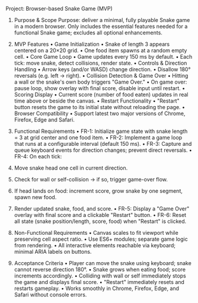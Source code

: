 Project: Browser-based Snake Game (MVP)

1. Purpose & Scope
   Purpose: deliver a minimal, fully playable Snake game in a modern browser.
   Only includes the essential features needed for a functional Snake game; excludes all optional enhancements.

2. MVP Features
   • Game Initialization
   • Snake of length 3 appears centered on a 20×20 grid.
   • One food item spawns at a random empty cell.
   • Core Game Loop
   • Game updates every 150 ms by default.
   • Each tick: move snake, detect collisions, render state.
   • Controls & Direction Handling
   • Arrow keys (and/or WASD) change direction.
   • Disallow 180° reversals (e.g. left → right).
   • Collision Detection & Game Over
   • Hitting a wall or the snake's own body triggers "Game Over."
   • On game over: pause loop, show overlay with final score, disable input until restart.
   • Scoring Display
   • Current score (number of food eaten) updates in real time above or beside the canvas.
   • Restart Functionality
   • "Restart" button resets the game to its initial state without reloading the page.
   • Browser Compatibility
   • Support latest two major versions of Chrome, Firefox, Edge and Safari.

3. Functional Requirements
   • FR-1: Initialize game state with snake length = 3 at grid center and one food item.
   • FR-2: Implement a game loop that runs at a configurable interval (default 150 ms).
   • FR-3: Capture and queue keyboard events for direction changes; prevent direct reversals.
   • FR-4: On each tick:
4. Move snake head one cell in current direction.
5. Check for wall or self-collision → if so, trigger game-over flow.
6. If head lands on food: increment score, grow snake by one segment, spawn new food.
7. Render updated snake, food, and score.
   • FR-5: Display a "Game Over" overlay with final score and a clickable "Restart" button.
   • FR-6: Reset all state (snake position/length, score, food) when "Restart" is clicked.

8. Non-Functional Requirements
   • Canvas scales to fit viewport while preserving cell aspect ratio.
   • Use ES6+ modules; separate game logic from rendering.
   • All interactive elements reachable via keyboard; minimal ARIA labels on buttons.

9. Acceptance Criteria
   • Player can move the snake using keyboard; snake cannot reverse direction 180°.
   • Snake grows when eating food; score increments accordingly.
   • Colliding with wall or self immediately stops the game and displays final score.
   • "Restart" immediately resets and restarts gameplay.
   • Works smoothly in Chrome, Firefox, Edge, and Safari without console errors.